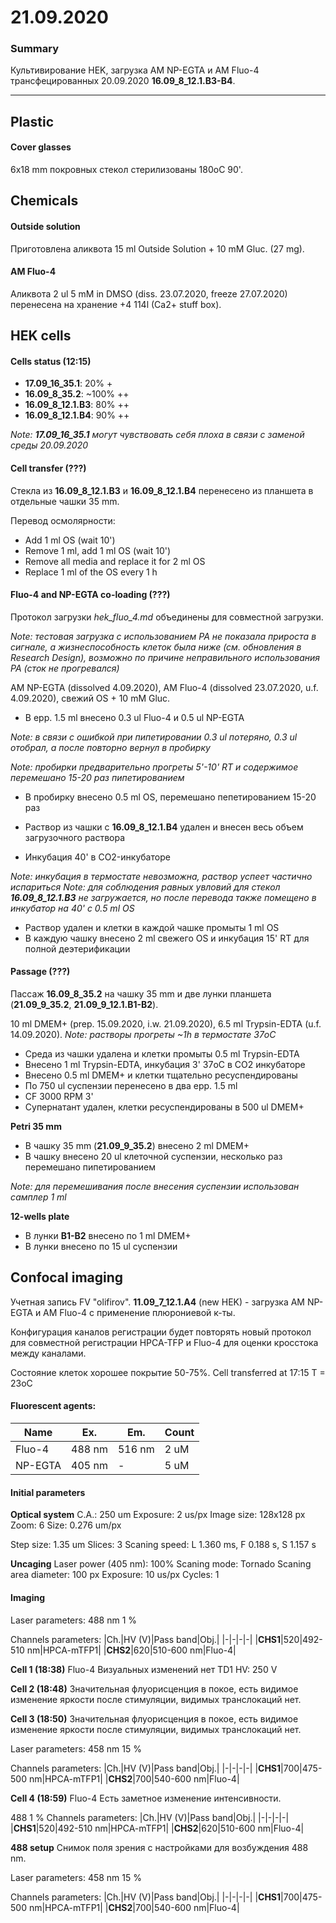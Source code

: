 21.09.2020
==========

### Summary 
Культивирование HEK, загрузка AM NP-EGTA и AM Fluo-4 трансфецированных 20.09.2020 **16.09_8_12.1.B3-B4**.

---

## Plastic
#### Cover glasses
6x18 mm покровных стекол стерилизованы 180oC 90'.


## Chemicals
#### Outside solution
Приготовлена аликвота 15 ml Outside Solution + 10 mM Gluc. (27 mg).

#### AM Fluo-4
Аликвота 2 ul 5 mM in DMSO (diss. 23.07.2020, freeze 27.07.2020) перенесена на хранение +4 114l (Ca2+ stuff box).




## HEK cells
#### Cells status (12:15)
- **17.09_16_35.1**: 20% +
- **16.09_8_35.2**: \~100% ++
- **16.09_8_12.1.B3**: 80% ++
- **16.09_8_12.1.B4**: 90% ++

*Note: **17.09_16_35.1** могут чувствовать себя плоха в связи с заменой среды 20.09.2020*

#### Cell transfer (???)
Стекла из **16.09_8_12.1.B3** и **16.09_8_12.1.B4** перенесено из планшета в отдельные чашки 35 mm.

Перевод осмолярности:
- Add 1 ml OS (wait 10')
- Remove 1 ml, add 1 ml OS (wait 10')
- Remove all media and replace it for 2 ml OS
- Replace 1 ml of the OS every 1 h

#### Fluo-4 and NP-EGTA co-loading (???)
Протокол загрузки *hek_fluo_4.md* объединены для совместной загрузки.

*Note: тестовая загрузка с использованием PA не показала прироста в сигнале, а жизнеспособность клеток была ниже (см. обновления в Research Design), возможно по причине неправильного использования PA (сток не прогревался)*

AM NP-EGTA (dissolved 4.09.2020), AM Fluo-4 (dissolved 23.07.2020, u.f. 4.09.2020), свежий OS + 10 mM Gluc.

- В epp. 1.5 ml внесено 0.3 ul Fluo-4 и 0.5 ul NP-EGTA 

*Note: в связи с ошибкой при пипетировании 0.3 ul потеряно, 0.3 ul отобрал, а после повторно вернул в пробирку*

*Note: пробирки предварительно прогреты 5'-10' RT и содержимое перемешано 15-20 раз пипетированием*

- В пробирку внесено 0.5 ml OS, перемешано пепетированием 15-20 раз

- Раствор из чашки с **16.09_8_12.1.B4** удален и внесен весь объем загрузочного раствора
- Инкубация 40' в CO2-инкубаторе

*Note: инкубация в термостате невозможна, раствор успеет частично испариться*
*Note: для соблюдения равных увловий для стекол **16.09_8_12.1.B3** не загружается, но после перевода также помещено в инкубатор на 40' с 0.5 ml OS*

- Раствор удален и клетки в каждой чашке промыты 1 ml OS
- В каждую чашку внесено 2 ml свежего OS и инкубация 15' RT для полной деэтерификации

#### Passage (???)
Пассаж **16.09_8_35.2** на чашку 35 mm и две лунки планшета (**21.09_9_35.2**, **21.09_9_12.1.B1-B2**).

10 ml DMEM+ (prep. 15.09.2020, i.w. 21.09.2020), 6.5 ml Trypsin-EDTA (u.f. 14.09.2020).
*Note: растворы прогреты \~1h в термостате 37oC*

- Среда из чашки удалена и клетки промыты 0.5 ml Trypsin-EDTA
- Внесено 1 ml Trypsin-EDTA, инкубация 3' 37oC в CO2 инкубаторе
- Внесено 0.5 ml DMEM+ и клетки тщательно ресуспендированы
- По 750 ul суспензии перенесено в два epp. 1.5 ml
- CF 3000 RPM 3'
- Супернатант удален, клетки ресуспендированы в 500 ul DMEM+

**Petri 35 mm**
- В чашку 35 mm (**21.09_9_35.2**) внесено 2 ml DMEM+
- В чашку внесено 20 ul клеточной суспензии, несколько раз перемешано пипетированием 

*Note: для перемешивания после внесения суспензии использован самплер 1 ml*

**12-wells plate**
- В лунки **B1-B2** внесено по 1 ml DMEM+
- В лунки внесено по 15 ul суспензии


## Confocal imaging
Учетная запись FV "olifirov".
**11.09_7_12.1.A4** (new HEK) - загрузка AM NP-EGTA и AM Fluo-4 с применение плюрониевой к-ты.

Конфигурация каналов регистрации будет повторять новый протокол для совместной регистрации HPCA-TFP и Fluo-4 для оценки кросстока между каналами.

Состояние клеток хорошее покрытие 50-75%.
Cell transferred at 17:15
T = 23oC


#### Fluorescent agents:
|Name|Ex.|Em.|Count|
|-|-|-|-|
|Fluo-4|488 nm|516 nm|2 uM|
|NP-EGTA|405 nm|-|5 uM|


#### Initial parameters
**Optical system**
C.A.: 250 um
Exposure: 2 us/px
Image size: 128x128 px
Zoom: 6
Size: 0.276 um/px

Step size: 1.35 um
Slices: 3
Scaning speed: L 1.360 ms, F 0.188 s, S 1.157 s

**Uncaging**
Laser power (405 nm): 100%
Scaning mode: Tornado
Scaning area diameter: 100 px
Exposure: 10 us/px
Cycles: 1

#### Imaging
Laser parameters:
488 nm 1 %

Channels parameters:
|Ch.|HV (V)|Pass band|Obj.|
|-|-|-|-|
|**CHS1**|520|492-510 nm|HPCA-mTFP1|
|**CHS2**|620|510-600 nm|Fluo-4|


**Cell 1 (18:38)**
Fluo-4
Визуальных изменений нет
TD1 HV: 250 V

**Cell 2 (18:48)**
Значительная флуорисценция в покое, есть видимое изменение яркости после стимуляции, видимых транслокаций нет.

**Cell 3 (18:50)**
Значительная флуорисценция в покое, есть видимое изменение яркости после стимуляции, видимых транслокаций нет.

Laser parameters:
458 nm 15 %

Channels parameters:
|Ch.|HV (V)|Pass band|Obj.|
|-|-|-|-|
|**CHS1**|700|475-500 nm|HPCA-mTFP1|
|**CHS2**|700|540-600 nm|Fluo-4|

**Cell 4 (18:59)**
Fluo-4
Есть заметное изменение интенсивности.

488 1 %
Channels parameters:
|Ch.|HV (V)|Pass band|Obj.|
|-|-|-|-|
|**CHS1**|520|492-510 nm|HPCA-mTFP1|
|**CHS2**|620|510-600 nm|Fluo-4|

**488 setup**
Снимок поля зрения с настройками для возбуждения 488 nm.


Laser parameters:
458 nm 15 %

Channels parameters:
|Ch.|HV (V)|Pass band|Obj.|
|-|-|-|-|
|**CHS1**|700|475-500 nm|HPCA-mTFP1|
|**CHS2**|700|540-600 nm|Fluo-4|



